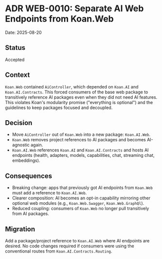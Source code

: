 # ADR WEB-0010: Separate AI Web Endpoints from Koan.Web

Date: 2025-08-20

## Status

Accepted

## Context

`Koan.Web` contained `AiController`, which depended on `Koan.AI` and `Koan.AI.Contracts`. This forced consumers of the base web package to transitively reference AI packages even when they did not need AI features. This violates Koan's modularity promise ("everything is optional") and the guidelines to keep packages focused and decoupled.

## Decision

- Move `AiController` out of `Koan.Web` into a new package: `Koan.AI.Web`.
- `Koan.Web` removes project references to AI packages and becomes AI-agnostic again.
- `Koan.AI.Web` references `Koan.AI` and `Koan.AI.Contracts` and hosts AI endpoints (health, adapters, models, capabilities, chat, streaming chat, embeddings).

## Consequences

- Breaking change: apps that previously got AI endpoints from `Koan.Web` must add a reference to `Koan.AI.Web`.
- Clearer composition: AI becomes an opt-in capability mirroring other optional web modules (e.g., `Koan.Web.Swagger`, `Koan.Web.GraphQl`).
- Reduced coupling: consumers of `Koan.Web` no longer pull transitively from AI packages.

## Migration

Add a package/project reference to `Koan.AI.Web` where AI endpoints are desired. No code changes required if consumers were using the conventional routes from `Koan.AI.Contracts.Routing`.
